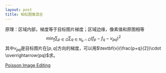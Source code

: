 ```yaml
---
layout: post
title: 柏松图像混合
---
```


原理：区域内部，梯度等于目标图片梯度；区域边缘，像素值和原图相等
$$\min_f \sum_{p\in\Omega}\sum_{q\in N_p \cap \Omega}(f_p-f_q-v_{pq})^2$$
其中$v_{pq}$是目标图片在$[p, q]$方向的梯度，可以用$\textbf{v}(\frac{p+q}{2})\cdot \overrightarrow{pq}$求。

[Poisson Image Editing](http://www.irisa.fr/vista/Papers/2003_siggraph_perez.pdf)
